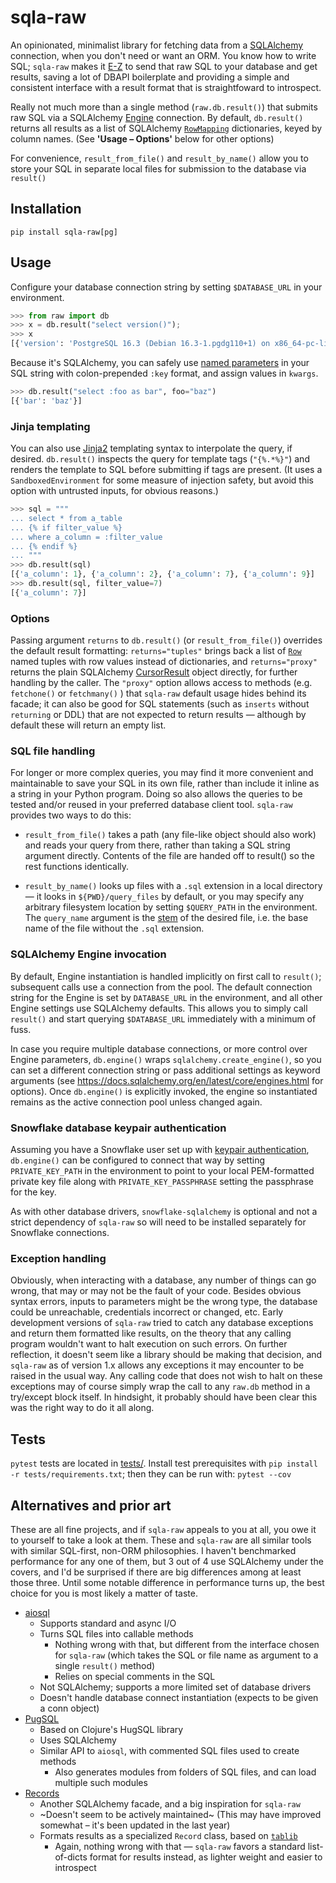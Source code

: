 # sqla-raw

An opinionated, minimalist library for fetching data from a [SQLAlchemy](https://www.sqlalchemy.org/) connection, when you don't need or want an ORM. You know how to write SQL; `sqla-raw` makes it [E-Z](https://media.giphy.com/media/zcCGBRQshGdt6/source.gif) to send that raw SQL to your database and get results, saving a lot of DBAPI boilerplate and providing a simple and consistent interface with a result format that is straightfoward to introspect.

Really not much more than a single method (`raw.db.result()`) that submits raw SQL via a SQLAlchemy [Engine](https://docs.sqlalchemy.org/en/latest/core/connections.html#sqlalchemy.engine.Engine) connection. By default, `db.result()` returns all results as a list of SQLAlchemy [`RowMapping`](https://docs.sqlalchemy.org/en/20/core/connections.html#sqlalchemy.engine.RowMapping) dictionaries, keyed by column names. (See __'Usage – Options'__ below for other options)

For convenience, `result_from_file()` and `result_by_name()` allow you to store your SQL in separate local files for submission to the database via `result()` 

## Installation

`pip install sqla-raw[pg]`

## Usage

Configure your database connection string by setting `$DATABASE_URL` in your environment.

```python
>>> from raw import db
>>> x = db.result("select version()");
>>> x
[{'version': 'PostgreSQL 16.3 (Debian 16.3-1.pgdg110+1) on x86_64-pc-linux-gnu, compiled by gcc (Debian 10.2.1-6) 10.2.1 20210110, 64-bit'}]
```

Because it's SQLAlchemy, you can safely use [named parameters](https://docs.sqlalchemy.org/en/latest/core/sqlelement.html?highlight=textclause#sqlalchemy.sql.expression.TextClause.bindparams) in your SQL string with colon-prepended `:key` format, and assign values in `kwargs`.

```python
>>> db.result("select :foo as bar", foo="baz")
[{'bar': 'baz'}]
```

### Jinja templating

You can also use [Jinja2](https://palletsprojects.com/p/jinja/) templating syntax to interpolate the query, if desired. `db.result()` inspects the query for template tags (`"{%.*%}"`) and renders the template to SQL before submitting if tags are present. (It uses a `SandboxedEnvironment` for some measure of injection safety, but avoid this option with untrusted inputs, for obvious reasons.)

```python
>>> sql = """
... select * from a_table
... {% if filter_value %}
... where a_column = :filter_value
... {% endif %}
... """
>>> db.result(sql)
[{'a_column': 1}, {'a_column': 2}, {'a_column': 7}, {'a_column': 9}]
>>> db.result(sql, filter_value=7)
[{'a_column': 7}]
```

### Options

Passing argument `returns` to `db.result()` (or `result_from_file()`) overrides the default result formatting: `returns="tuples"` brings back a list of [`Row`](https://docs.sqlalchemy.org/en/20/core/connections.html#sqlalchemy.engine.Row) named tuples with row values instead of dictionaries, and `returns="proxy"` returns the plain SQLAlchemy [CursorResult](https://docs.sqlalchemy.org/en/latest/core/connections.html?highlight=resultproxy#sqlalchemy.engine.Result) object directly, for further handling by the caller. The `"proxy"` option allows access to methods (e.g. `fetchone()` or `fetchmany()` ) that `sqla-raw` default usage hides behind its facade; it can also be good for SQL statements (such as `inserts` without `returning` or DDL) that are not expected to return results — although by default these will return an empty list.

### SQL file handling

For longer or more complex queries, you may find it more convenient and maintainable to save your SQL in its own file, rather than include it inline as a string in your Python program. Doing so also allows the queries to be tested and/or reused in your preferred database client tool. `sqla-raw` provides two ways to do this:

- `result_from_file()` takes a path (any file-like object should also work) and reads your query from there, rather than taking a SQL string argument directly. Contents of the file are handed off to result() so the rest functions identically.

- `result_by_name()` looks up files with a `.sql` extension in a local directory — it looks in `${PWD}/query_files` by default, or you may specify any arbitrary filesystem location by setting `$QUERY_PATH` in the environment. The `query_name` argument is the [stem](https://docs.python.org/3/library/pathlib.html#pathlib.PurePath.stem) of the desired file, i.e. the base name of the file without the `.sql` extension.

### SQLAlchemy Engine invocation

By default, Engine instantiation is handled implicitly on first call to `result()`; subsequent calls use a connection from the pool. The default connection string for the Engine is set by `DATABASE_URL` in the environment, and all other Engine settings use SQLAlchemy defaults. This allows you to simply call `result()` and start querying `$DATABASE_URL` immediately with a minimum of fuss. 

In case you require multiple database connections, or more control over Engine parameters, `db.engine()` wraps `sqlalchemy.create_engine()`, so you can set a different connection string or pass additional settings as keyword arguments (see https://docs.sqlalchemy.org/en/latest/core/engines.html for options). Once `db.engine()` is explicitly invoked, the engine so instantiated remains as the active connection pool unless changed again.

### Snowflake database keypair authentication

Assuming you have a Snowflake user set up with [keypair authentication](https://docs.snowflake.com/en/user-guide/key-pair-auth), `db.engine()` can be configured to connect that way by setting `PRIVATE_KEY_PATH` in the environment to point to your local PEM-formatted private key file along with `PRIVATE_KEY_PASSPHRASE` setting the passphrase for the key.

As with other database drivers, `snowflake-sqlalchemy` is optional and not a strict dependency of `sqla-raw` so will need to be installed separately for Snowflake connections. 

### Exception handling

Obviously, when interacting with a database, any number of things can go wrong, that may or may not be the fault of your code. Besides obvious syntax errors, inputs to parameters might be the wrong type, the database could be unreachable, credentials incorrect or changed, etc. Early development versions of `sqla-raw` tried to catch any database exceptions and return them formatted like results, on the theory that any calling program wouldn't want to halt execution on such errors. On further reflection, it doesn't seem like a library should be making that decision, and `sqla-raw` as of version 1.x allows any exceptions it may encounter to be raised in the usual way. Any calling code that does not wish to halt on these exceptions may of course simply wrap the call to any `raw.db` method in a try/except block itself. In hindsight, it probably should have been clear this was the right way to do it all along.

## Tests

`pytest` tests are located in [tests/](tests/). Install test prerequisites with `pip install -r tests/requirements.txt`; then they can be run with: `pytest --cov` 

## Alternatives and prior art

These are all fine projects, and if `sqla-raw` appeals to you at all, you owe it to yourself to take a look at them. These and `sqla-raw` are all similar tools with similar SQL-first, non-ORM philosophies. I haven't benchmarked performance for any one of them, but 3 out of 4 use SQLAlchemy under the covers, and I'd be surprised if there are big differences among at least those three. Until some notable difference in performance turns up, the best choice for you is most likely a matter of taste.

- [aiosql](https://github.com/nackjicholson/aiosql) 
  - Supports standard and async I/O
  - Turns SQL files into callable methods
    - Nothing wrong with that, but different from the interface chosen for `sqla-raw` (which takes the SQL or file name as argument to a single `result()` method)
    - Relies on special comments in the SQL
  - Not SQLAlchemy; supports a more limited set of database drivers
  - Doesn't handle database connect instantiation (expects to be given a conn object)
- [PugSQL](https://pugsql.org/)
  - Based on Clojure's HugSQL library
  - Uses SQLAlchemy
  - Similar API to `aiosql`, with commented SQL files used to create methods
    - Also generates modules from folders of SQL files, and can load multiple such modules
- [Records](https://github.com/kennethreitz-archive/records)
  - Another SQLAlchemy facade, and a big inspiration for `sqla-raw`
  - ~Doesn't seem to be actively maintained~ (This may have improved somewhat – it's been updated in the last year)
  - Formats results as a specialized `Record` class, based on [`tablib`](http://docs.python-tablib.org/en/latest/)
    - Again, nothing wrong with that — `sqla-raw` favors a standard list-of-dicts format for results instead, as lighter weight and easier to introspect
